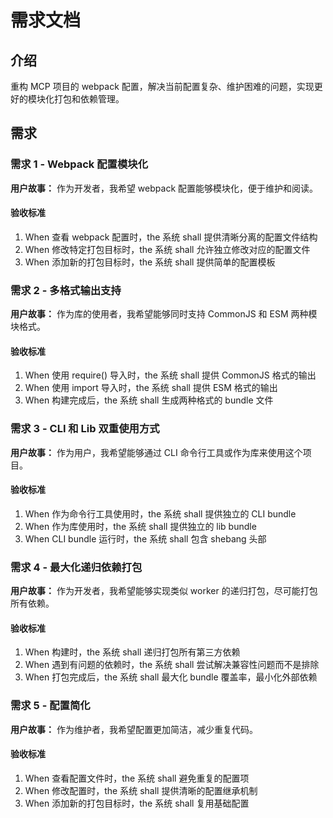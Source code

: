 # 需求文档

## 介绍

重构 MCP 项目的 webpack 配置，解决当前配置复杂、维护困难的问题，实现更好的模块化打包和依赖管理。

## 需求

### 需求 1 - Webpack 配置模块化

**用户故事：** 作为开发者，我希望 webpack 配置能够模块化，便于维护和阅读。

#### 验收标准

1. When 查看 webpack 配置时，the 系统 shall 提供清晰分离的配置文件结构
2. When 修改特定打包目标时，the 系统 shall 允许独立修改对应的配置文件
3. When 添加新的打包目标时，the 系统 shall 提供简单的配置模板

### 需求 2 - 多格式输出支持

**用户故事：** 作为库的使用者，我希望能够同时支持 CommonJS 和 ESM 两种模块格式。

#### 验收标准

1. When 使用 require() 导入时，the 系统 shall 提供 CommonJS 格式的输出
2. When 使用 import 导入时，the 系统 shall 提供 ESM 格式的输出
3. When 构建完成后，the 系统 shall 生成两种格式的 bundle 文件

### 需求 3 - CLI 和 Lib 双重使用方式

**用户故事：** 作为用户，我希望能够通过 CLI 命令行工具或作为库来使用这个项目。

#### 验收标准

1. When 作为命令行工具使用时，the 系统 shall 提供独立的 CLI bundle
2. When 作为库使用时，the 系统 shall 提供独立的 lib bundle
3. When CLI bundle 运行时，the 系统 shall 包含 shebang 头部

### 需求 4 - 最大化递归依赖打包

**用户故事：** 作为开发者，我希望能够实现类似 worker 的递归打包，尽可能打包所有依赖。

#### 验收标准

1. When 构建时，the 系统 shall 递归打包所有第三方依赖
2. When 遇到有问题的依赖时，the 系统 shall 尝试解决兼容性问题而不是排除
3. When 打包完成后，the 系统 shall 最大化 bundle 覆盖率，最小化外部依赖

### 需求 5 - 配置简化

**用户故事：** 作为维护者，我希望配置更加简洁，减少重复代码。

#### 验收标准

1. When 查看配置文件时，the 系统 shall 避免重复的配置项
2. When 修改配置时，the 系统 shall 提供清晰的配置继承机制
3. When 添加新的打包目标时，the 系统 shall 复用基础配置 
